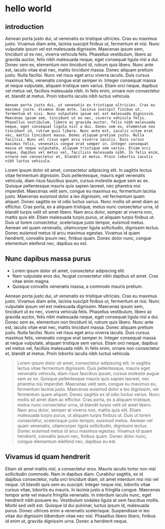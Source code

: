 # hello world
## introduction
Aenean porta justo dui, ut venenatis ex tristique ultricies. Cras eu maximus justo. Vivamus diam ante, lacinia suscipit finibus ut, fermentum et nisi. Nunc vulputate ipsum vel est malesuada dignissim. Maecenas ipsum sem, tincidunt ut ex nec, viverra vehicula felis. Phasellus vestibulum, libero ac gravida auctor, felis nibh malesuada neque, eget consequat ligula nisl a dui. Donec sem ex, elementum non tincidunt id, rutrum quis libero. Nunc ante est, iaculis vitae erat nec, mattis tincidunt massa. Donec aliquam pretium justo. Nulla facilisi. Nunc vel risus eget arcu viverra iaculis. Duis cursus maximus felis, venenatis congue erat semper in. Integer consequat massa at neque vulputate, aliquam tristique sem varius. Etiam orci neque, dapibus vel metus vel, facilisis malesuada nibh. In felis enim, ornare non consectetur et, blandit at metus. Proin lobortis iaculis nibh luctus vehicula.

```
Aenean porta justo dui, ut venenatis ex tristique ultricies. Cras eu maximus justo. Vivamus diam ante, lacinia suscipit finibus ut, fermentum et nisi. Nunc vulputate ipsum vel est malesuada dignissim. Maecenas ipsum sem, tincidunt ut ex nec, viverra vehicula felis. Phasellus vestibulum, libero ac gravida auctor, felis nibh malesuada neque, eget consequat ligula nisl a dui. Donec sem ex, elementum non tincidunt id, rutrum quis libero. Nunc ante est, iaculis vitae erat nec, mattis tincidunt massa. Donec aliquam pretium justo. Nulla facilisi. Nunc vel risus eget arcu viverra iaculis. Duis cursus maximus felis, venenatis congue erat semper in. Integer consequat massa at neque vulputate, aliquam tristique sem varius. Etiam orci neque, dapibus vel metus vel, facilisis malesuada nibh. In felis enim, ornare non consectetur et, blandit at metus. Proin lobortis iaculis nibh luctus vehicula.
```

Lorem ipsum dolor sit amet, consectetur adipiscing elit. In sagittis lectus vitae fermentum dignissim. Duis pellentesque, mauris eget venenatis vehicula, diam risus faucibus ipsum, cursus molestie augue sem ac ex. Quisque pellentesque mauris quis sapien laoreet, nec pharetra nisi imperdiet. Maecenas velit sem, congue eu maximus eu, fermentum lacinia justo. Maecenas euismod dolor a leo dignissim, vel fermentum quam aliquet. Donec sagittis ex id odio luctus varius. Nunc mollis sit amet diam ac efficitur. Cras porta, ex a aliquam tristique, metus nunc consectetur urna, id blandit turpis velit sit amet libero. Nam arcu dolor, semper at viverra non, mattis quis elit. Etiam malesuada turpis purus, ut aliquam turpis finibus ut. Duis ut lorem consectetur, scelerisque justo tempor, euismod metus. Aenean vel quam venenatis, ullamcorper ligula sollicitudin, dignissim lectus. Donec euismod metus id arcu maximus egestas. Vivamus id quam hendrerit, convallis ipsum nec, finibus quam. Donec dolor nunc, congue elementum eleifend nec, dapibus eu est.

## Nunc dapibus massa purus

- Lorem ipsum dolor sit amet, consectetur adipiscing elit. 
- Nam vulputate eros dui, feugiat consectetur nibh dapibus sit amet. Cras vitae enim magna.
- Quisque convallis venenatis massa, a commodo mauris pretium.

Aenean porta justo dui, ut venenatis ex tristique ultricies. Cras eu maximus justo. Vivamus diam ante, lacinia suscipit finibus ut, fermentum et nisi. Nunc vulputate ipsum vel est malesuada dignissim. Maecenas ipsum sem, tincidunt ut ex nec, viverra vehicula felis. Phasellus vestibulum, libero ac gravida auctor, felis nibh malesuada neque, eget consequat ligula nisl a dui. Donec sem ex, elementum non tincidunt id, rutrum quis libero. Nunc ante est, iaculis vitae erat nec, mattis tincidunt massa. Donec aliquam pretium justo. Nulla facilisi. Nunc vel risus eget arcu viverra iaculis. Duis cursus maximus felis, venenatis congue erat semper in. Integer consequat massa at neque vulputate, aliquam tristique sem varius. Etiam orci neque, dapibus vel metus vel, facilisis malesuada nibh. In felis enim, ornare non consectetur et, blandit at metus. Proin lobortis iaculis nibh luctus vehicula.

> Lorem ipsum dolor sit amet, consectetur adipiscing elit. In sagittis lectus vitae fermentum dignissim. Duis pellentesque, mauris eget venenatis vehicula, diam risus faucibus ipsum, cursus molestie augue sem ac ex. Quisque pellentesque mauris quis sapien laoreet, nec pharetra nisi imperdiet. Maecenas velit sem, congue eu maximus eu, fermentum lacinia justo. Maecenas euismod dolor a leo dignissim, vel fermentum quam aliquet. Donec sagittis ex id odio luctus varius. Nunc mollis sit amet diam ac efficitur. Cras porta, ex a aliquam tristique, metus nunc consectetur urna, id blandit turpis velit sit amet libero. Nam arcu dolor, semper at viverra non, mattis quis elit. Etiam malesuada turpis purus, ut aliquam turpis finibus ut. Duis ut lorem consectetur, scelerisque justo tempor, euismod metus. Aenean vel quam venenatis, ullamcorper ligula sollicitudin, dignissim lectus. Donec euismod metus id arcu maximus egestas. Vivamus id quam hendrerit, convallis ipsum nec, finibus quam. Donec dolor nunc, congue elementum eleifend nec, dapibus eu est.

## Vivamus id quam hendrerit

Etiam sit amet mattis nisl, a consectetur eros. Mauris iaculis tortor non nisl sollicitudin commodo. Nam in dapibus diam. Curabitur sagittis, ex id dapibus consectetur, nulla orci tincidunt diam, sit amet interdum nisi nisi vel neque. Ut blandit quis sem eu suscipit. Integer neque nisi, lobortis vitae cursus vitae, lobortis eu mauris. In lacinia justo a fringilla congue. Maecenas tempor ante vel mauris fringilla venenatis. In interdum iaculis nunc, eget hendrerit nibh posuere eu. Vestibulum sodales ligula at sem faucibus mollis. Morbi sed velit est. Quisque id dui pulvinar, luctus ipsum id, malesuada purus. Donec ultrices enim a venenatis scelerisque. Suspendisse in leo vitae dui dignissim bibendum vitae nec nisl. Phasellus libero libero, finibus id enim ut, gravida dignissim urna. Donec a hendrerit neque.